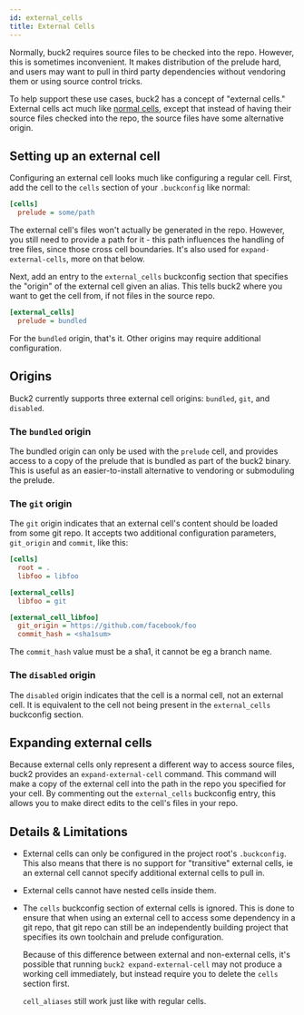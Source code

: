 ```yaml
---
id: external_cells
title: External Cells
---
```


Normally, buck2 requires source files to be checked into the repo. However, this
is sometimes inconvenient. It makes distribution of the prelude hard, and users
may want to pull in third party dependencies without vendoring them or using
source control tricks.

To help support these use cases, buck2 has a concept of "external cells."
External cells act much like [normal cells], except that instead of having their
source files checked into the repo, the source files have some alternative
origin.

[normal cells]: ../../../concepts/buckconfig#cells

## Setting up an external cell

Configuring an external cell looks much like configuring a regular cell. First,
add the cell to the `cells` section of your `.buckconfig` like normal:

```ini
[cells]
  prelude = some/path
```

The external cell's files won't actually be generated in the repo. However, you
still need to provide a path for it - this path influences the handling of tree
files, since those cross cell boundaries. It's also used for
`expand-external-cells`, more on that below.

Next, add an entry to the `external_cells` buckconfig section that specifies the
"origin" of the external cell given an alias. This tells buck2 where you want to
get the cell from, if not files in the source repo.

```ini
[external_cells]
  prelude = bundled
```

For the `bundled` origin, that's it. Other origins may require additional
configuration.

## Origins

Buck2 currently supports three external cell origins: `bundled`, `git`, and
`disabled`.

### The `bundled` origin

The bundled origin can only be used with the `prelude` cell, and provides access
to a copy of the prelude that is bundled as part of the buck2 binary. This is
useful as an easier-to-install alternative to vendoring or submoduling the
prelude.

### The `git` origin

The `git` origin indicates that an external cell's content should be loaded from
some git repo. It accepts two additional configuration parameters, `git_origin`
and `commit`, like this:

```ini
[cells]
  root = .
  libfoo = libfoo

[external_cells]
  libfoo = git

[external_cell_libfoo]
  git_origin = https://github.com/facebook/foo
  commit_hash = <sha1sum>
```

The `commit_hash` value must be a sha1, it cannot be eg a branch name.

### The `disabled` origin

The `disabled` origin indicates that the cell is a normal cell, not an external
cell. It is equivalent to the cell not being present in the `external_cells`
buckconfig section.

## Expanding external cells

Because external cells only represent a different way to access source files,
buck2 provides an `expand-external-cell` command. This command will make a copy
of the external cell into the path in the repo you specified for your cell. By
commenting out the `external_cells` buckconfig entry, this allows you to make
direct edits to the cell's files in your repo.

## Details & Limitations

- External cells can only be configured in the project root's `.buckconfig`.
  This also means that there is no support for "transitive" external cells, ie
  an external cell cannot specify additional external cells to pull in.
- External cells cannot have nested cells inside them.
- The `cells` buckconfig section of external cells is ignored. This is done to
  ensure that when using an external cell to access some dependency in a git
  repo, that git repo can still be an independently building project that
  specifies its own toolchain and prelude configuration.

  Because of this difference between external and non-external cells, it's
  possible that running `buck2 expand-external-cell` may not produce a working
  cell immediately, but instead require you to delete the `cells` section first.

  `cell_aliases` still work just like with regular cells.
